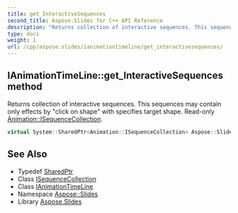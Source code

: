 ```yaml
---
title: get_InteractiveSequences
second_title: Aspose.Slides for C++ API Reference
description: "Returns collection of interactive sequences. This sequences may contain only effects by \"click on shape\" with specifies target shape. Read-only Animation::ISequenceCollection."
type: docs
weight: 1
url: /cpp/aspose.slides/ianimationtimeline/get_interactivesequences/
---
```

## IAnimationTimeLine::get_InteractiveSequences method


Returns collection of interactive sequences. This sequences may contain only effects by \"click on shape\" with specifies target shape. Read-only [Animation::ISequenceCollection](../../../aspose.slides.animation/isequencecollection/).

```cpp
virtual System::SharedPtr<Animation::ISequenceCollection> Aspose::Slides::IAnimationTimeLine::get_InteractiveSequences()=0
```

## See Also

* Typedef [SharedPtr](../../../system/sharedptr/)
* Class [ISequenceCollection](../../../aspose.slides.animation/isequencecollection/)
* Class [IAnimationTimeLine](../)
* Namespace [Aspose::Slides](../../)
* Library [Aspose.Slides](../../../)
